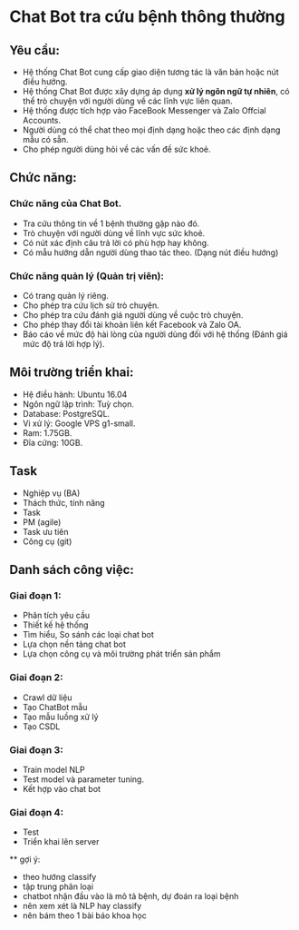 # Chat Bot tra cứu bệnh thông thường

## Yêu cầu:
* Hệ thống Chat Bot cung cấp giao diện tương tác là văn bản hoặc nút điều hướng.
* Hệ thống Chat Bot được xây dựng áp dụng **xử lý ngôn ngữ tự nhiên**, có thể trò chuyện với người dùng về các lĩnh vực liên quan.
* Hệ thống được tích hợp vào FaceBook Messenger và Zalo Offcial Accounts.
* Người dùng có thể chat theo mọi định dạng hoặc theo các định dạng mẫu có sẵn.
* Cho phép người dùng hỏi về các vấn đề sức khoẻ.

## Chức năng:
### Chức năng của Chat Bot.
* Tra cứu thông tin về 1 bệnh thường gặp nào đó.
* Trò chuyện với người dùng về lĩnh vực sức khoẻ.
* Có nút xác định câu trả lời có phù hợp hay không.
* Có mẫu hướng dẫn người dùng thao tác theo. (Dạng nút điều hướng)

### Chức năng quản lý (Quản trị viên):
* Có trang quản lý riêng.
* Cho phép tra cứu lịch sử trò chuyện.
* Cho phép tra cứu đánh giá người dùng về cuộc trò chuyện.
* Cho phép thay đổi tài khoản liên kết Facebook và Zalo OA.
* Báo cáo về mức độ hài lòng của người dùng đối với hệ thống (Đánh giá mức độ trả lời hợp lý).

## Môi trường triển khai:
* Hệ điều hành: Ubuntu 16.04
* Ngôn ngữ lập trình: Tuỳ chọn.
* Database: PostgreSQL.
* Vi xử lý: Google VPS g1-small.
* Ram: 1.75GB.
* Đĩa cứng: 10GB.


## Task
* Nghiệp vụ (BA)
* Thách thức, tính năng
* Task
* PM (agile)
* Task ưu tiên
* Công cụ (git)


## Danh sách công việc:
### Giai đoạn 1:
* Phân tích yêu cầu
* Thiết kế hệ thống
* Tìm hiểu, So sánh các loại chat bot
* Lựa chọn nền tảng chat bot
* Lựa chọn công cụ và môi trường phát triển sản phẩm

### Giai đoạn 2:
* Crawl dữ liệu
* Tạo ChatBot mẫu
* Tạo mẫu luồng xử lý
* Tạo CSDL

### Giai đoạn 3:
* Train model NLP
* Test model và parameter tuning.
* Kết hợp vào chat bot

### Giai đoạn 4:
* Test
* Triển khai lên server



** gợi ý:
- theo hướng classify
- tập trung phân loại
- chatbot nhận đầu vào là mô tả bệnh, dự đoán ra loại bệnh
- nên xem xét là NLP hay classify
- nên bám theo 1 bài báo khoa học

